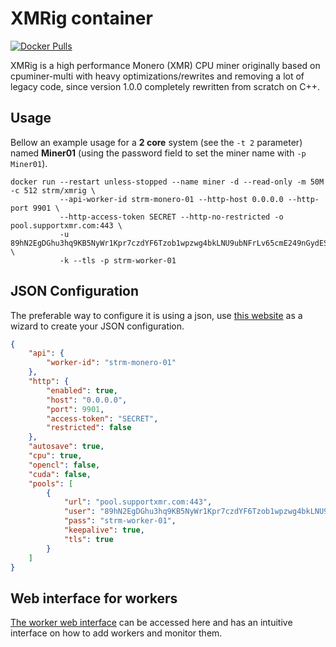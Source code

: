 # XMRig container

[![Docker Pulls](https://img.shields.io/docker/pulls/strm/xmrig.svg?style=plastic)](https://hub.docker.com/r/strm/xmrig/)

XMRig is a high performance Monero (XMR) CPU miner originally based on
cpuminer-multi with heavy optimizations/rewrites and removing a lot of legacy
code, since version 1.0.0 completely rewritten from scratch on C++.

## Usage

Bellow an example usage for a **2 core** system (see the `-t 2` parameter) named
**Miner01** (using the password field to set the miner name with `-p Miner01`).

```
docker run --restart unless-stopped --name miner -d --read-only -m 50M -c 512 strm/xmrig \
           --api-worker-id strm-monero-01 --http-host 0.0.0.0 --http-port 9901 \
           --http-access-token SECRET --http-no-restricted -o pool.supportxmr.com:443 \
           -u 89hN2EgDGhu3hq9KB5NyWr1Kpr7czdYF6Tzob1wpzwg4bkLNU9ubNFrLv65cmE249nGydESohbatFVJZDduT6x1LCBt1DYR \
           -k --tls -p strm-worker-01
```

## JSON Configuration

The preferable way to configure it is using a json, use [this
website](https://xmrig.com/wizard#start) as a wizard to create your JSON
configuration.

```json
{
    "api": {
        "worker-id": "strm-monero-01"
    },
    "http": {
        "enabled": true,
        "host": "0.0.0.0",
        "port": 9901,
        "access-token": "SECRET",
        "restricted": false
    },
    "autosave": true,
    "cpu": true,
    "opencl": false,
    "cuda": false,
    "pools": [
        {
            "url": "pool.supportxmr.com:443",
            "user": "89hN2EgDGhu3hq9KB5NyWr1Kpr7czdYF6Tzob1wpzwg4bkLNU9ubNFrLv65cmE249nGydESohbatFVJZDduT6x1LCBt1DYR",
            "pass": "strm-worker-01",
            "keepalive": true,
            "tls": true
        }
    ]
}
```

## Web interface for workers

[The worker web interface](http://workers.xmrig.info/) can be accessed here and
has an intuitive interface on how to add workers and monitor them.
